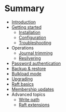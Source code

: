 # Summary

* [Introduction](README.md)
* [Getting started](GETTING-STARTED.md)
  * [Installation](INSTALLATION.md)
  * [Configuration](CONFIGURATION.md)
  * [Troubleshooting](TROUBLESHOOTING.md)
* Operations
  * [Journal trimming](JOURNAL-TRIMMING.md)
  * [Resilvering](RESILVERING.md)
* [Password authentication](AUTHENTICATION.md)
* [Backup & restore](BACKUP.md)
* [Bulkload mode](BULKLOAD.md)
* [Upgrading](UPGRADING.md)
* [Raft basics](RAFT.md)
* [Membership updates](MEMBERSHIP.md)
* Advanced topics
  * [Write path](WRITEPATH.md)
  * [Raft extensions](RAFT-EXTENSIONS.md)
